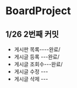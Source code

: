# BoardProject

## 1/26 2번째 커밋 
* 게시판 목록----완료/
* 게시글 등록 ---완료/
* 게시글 조회수---완료/
* 게시글 수정 ---
* 게시글 삭제 ---
